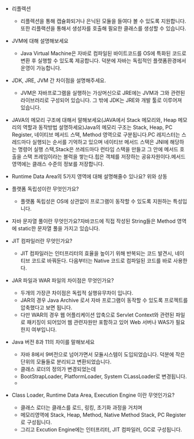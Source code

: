 * 리플렉션
    * 리플렉션을 통해 캡슐화되거나 은닉된 모듈을 들여다 볼 수 있도록 지원합니다. 또한 리플랙션을 통해서 생성자를 호출해 필요한 클래스를 생성할 수 있습니다.
* JVM에 대해 설명해보세요
    * Java Virtual Machine은 자바로 컴파일된 바이트코드를 OS에 특화된 코드로 변환 후 실행할 수 있도록 제공합니다. 덕분에 자바는 독립적인 플랫폼환경에서 운영이 가능합니다.
* JDK, JRE, JVM 간 차이점을 설명해주세요.
    * JVM은 자바프로그램을 실행하는 가상머신으로 JRE에는 JVM과 그와 관련된 라이브러리로 구성되어 있습니다. 그 밖에 JDK는 JRE와 개발 툴로 이루어져 있습니다.
* JAVA의 메모리 구조에 대해서 말해보세요(JAVA에서 Stack 메모리와, Heap 메모리의 역할과 동작방법 설명하세요)Java의 메모리 구조는 Stack, Heap, PC Register, 네이티브 메서드 스택, Method 영역으로 구분됩니다.PC 레지스터는 스레드마다 실행되는 순서를 기억하고 있으며 네이티브 메서드 스택은 JNI에 해당하는 명령어 실행 스택,Stack은 쓰레드마다 런타임 스택을 만들고 그 안에 메서드 호출을 스택 프레임이라는 블럭을 쌓는다.힙은 객체를 저장하는 공유자원이다.메서드 영역에는 클래스 수준의 정보를 저장합니다.
* Runtime Data Area의 5가지 영역에 대해 설명해줄수 있나요?
	위와 상동

* 플랫폼 독립성이란 무엇인가요?
    * 플랫폼 독립성은 OS에 상관없이 프로그램이 동작할 수 있도록 지원하는 특성입니다.
* 자바 문자열 풀이란 무엇인가요?자바코드에 직접 작성된 String들은 Method 영역에 static한 문자열 풀을 가지고 있습니다.
* JIT 컴파일러란 무엇인가요?
    * JIT 컴파일러는 인터프리터의 효율을 높이기 위해 반복되는 코드 발견시, 네이티브 코드로 바꿔둔다. 다음부터는 Native 코드로 컴파일된 코드를 바로 사용한다.
* JAR 파일과 WAR 파일의 차이점은 무엇인가요?
    * 두개의 가장큰 차이점은 독립적 실행유무차이 입니다.
    * JAR의 경우 Java Archive 로서 자바 프로그램이 동작할 수 있도록 프로젝트를 압축했다고 보면 됩니다.
    * 다만 WAR의 경우 웹 어플리케이션 압축으로 Servlet Context와 관련된 파일로 패키징이 되어있어 웹 관련자원만 포함하고 있어 Web 서버나 WAS가 필요한지 여부입니다.

* Java 버전 8과 11의 차이를 말해보세요
    * 자바 8에서 9버전으로 넘어가면서 모듈시스템이 도입되었습니다. 덕분에 작은 단위의 모듈들로 분리되고 변환되었습니다.
    * 클래스 로더의 정의가 변경되었는데
    * BootStrapLoader, PlatformLoader, System CLassLoader로 변경됩니다.
    * 
* Class Loader, Runtime Data Area, Execution Engine 이란 무엇인가요?
    * 클래스 로더는 클래스를 로드, 링킹, 초기화 과정을 거치며
    * 메모리영역에 Stack, Heap, Method, Native Method Stack, PC Register로 구성됩니다.
    * 그리고 Excution Engine에는 인터프리터, JIT 컴파일러, GC로 구성됩니다.
